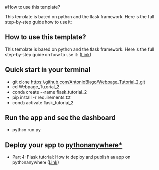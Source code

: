 #How to use this template?

This template is based on python and the flask framework.
Here is the full step-by-step guide how to use it:

## How to use this template?

This template is based on python and the flask framework.
Here is the full step-by-step guide on how to use it:
([Link](https://wire.insiderfinance.io/develop-your-own-financial-dashboard-with-flask-and-plotly-46f8150364e6))

## Quick start in your terminal
- git clone https://github.com/AntonioBlago/Webpage_Tutorial_2.git
- cd Webpage_Tutorial_2
- conda create --name flask_tutorial_2
- pip install -r requirements.txt 
- conda activate flask_tutorial_2


## Run the app and see the dashboard
- python run.py

## Deploy your app to [pythonanywhere*](https://www.pythonanywhere.com/?affiliate_id=007ce8a4)
- Part 4: Flask tutorial: How to deploy and publish an app on pythonanywhere ([Link](https://antonioblago.medium.com/flask-tutorial-how-to-deploy-and-publish-an-app-on-pythonanywhere-225314160914))
